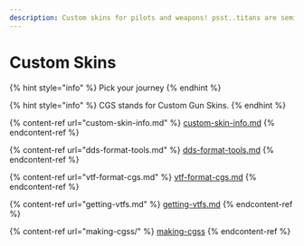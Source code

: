 ```yaml
---
description: Custom skins for pilots and weapons! psst..titans are semi possible.
---
```


# Custom Skins

{% hint style="info" %}
Pick your journey
{% endhint %}

{% hint style="info" %}
CGS stands for Custom Gun Skins.
{% endhint %}

{% content-ref url="custom-skin-info.md" %}
[custom-skin-info.md](custom-skin-info.md)
{% endcontent-ref %}

{% content-ref url="dds-format-tools.md" %}
[dds-format-tools.md](dds-format-tools.md)
{% endcontent-ref %}

{% content-ref url="vtf-format-cgs.md" %}
[vtf-format-cgs.md](vtf-format-cgs.md)
{% endcontent-ref %}

{% content-ref url="getting-vtfs.md" %}
[getting-vtfs.md](getting-vtfs.md)
{% endcontent-ref %}

{% content-ref url="making-cgss/" %}
[making-cgss](making-cgss/)
{% endcontent-ref %}



